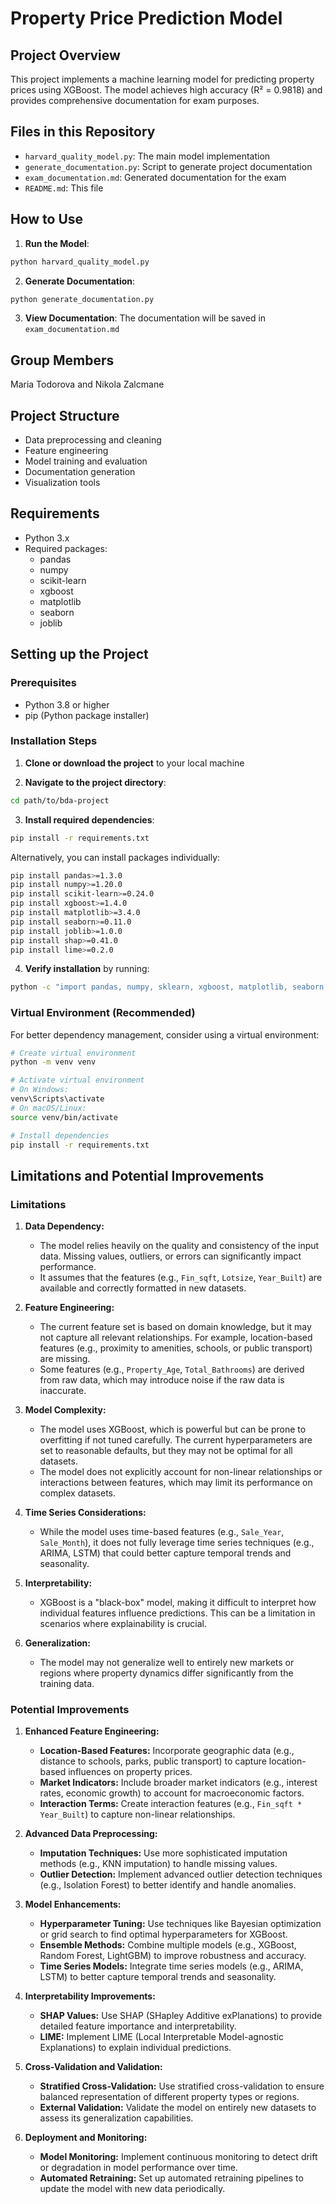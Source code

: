 # Property Price Prediction Model

## Project Overview
This project implements a machine learning model for predicting property prices using XGBoost. The model achieves high accuracy (R² = 0.9818) and provides comprehensive documentation for exam purposes.

## Files in this Repository
- `harvard_quality_model.py`: The main model implementation
- `generate_documentation.py`: Script to generate project documentation
- `exam_documentation.md`: Generated documentation for the exam
- `README.md`: This file

## How to Use

1. **Run the Model**:
```bash
python harvard_quality_model.py
```

2. **Generate Documentation**:
```bash
python generate_documentation.py
```

3. **View Documentation**:
The documentation will be saved in `exam_documentation.md`

## Group Members
Maria Todorova and Nikola Zalcmane

## Project Structure
- Data preprocessing and cleaning
- Feature engineering
- Model training and evaluation
- Documentation generation
- Visualization tools

## Requirements
- Python 3.x
- Required packages:
  - pandas
  - numpy
  - scikit-learn
  - xgboost
  - matplotlib
  - seaborn
  - joblib

## Setting up the Project

### Prerequisites
- Python 3.8 or higher
- pip (Python package installer)

### Installation Steps

1. **Clone or download the project** to your local machine

2. **Navigate to the project directory**:
```bash
cd path/to/bda-project
```

3. **Install required dependencies**:
```bash
pip install -r requirements.txt
```

Alternatively, you can install packages individually:
```bash
pip install pandas>=1.3.0
pip install numpy>=1.20.0
pip install scikit-learn>=0.24.0
pip install xgboost>=1.4.0
pip install matplotlib>=3.4.0
pip install seaborn>=0.11.0
pip install joblib>=1.0.0
pip install shap>=0.41.0
pip install lime>=0.2.0
```

4. **Verify installation** by running:
```bash
python -c "import pandas, numpy, sklearn, xgboost, matplotlib, seaborn, joblib, shap, lime; print('All packages installed successfully!')"
```

### Virtual Environment (Recommended)
For better dependency management, consider using a virtual environment:

```bash
# Create virtual environment
python -m venv venv

# Activate virtual environment
# On Windows:
venv\Scripts\activate
# On macOS/Linux:
source venv/bin/activate

# Install dependencies
pip install -r requirements.txt
```

## Limitations and Potential Improvements

### Limitations

1. **Data Dependency:**
   - The model relies heavily on the quality and consistency of the input data. Missing values, outliers, or errors can significantly impact performance.
   - It assumes that the features (e.g., `Fin_sqft`, `Lotsize`, `Year_Built`) are available and correctly formatted in new datasets.

2. **Feature Engineering:**
   - The current feature set is based on domain knowledge, but it may not capture all relevant relationships. For example, location-based features (e.g., proximity to amenities, schools, or public transport) are missing.
   - Some features (e.g., `Property_Age`, `Total_Bathrooms`) are derived from raw data, which may introduce noise if the raw data is inaccurate.

3. **Model Complexity:**
   - The model uses XGBoost, which is powerful but can be prone to overfitting if not tuned carefully. The current hyperparameters are set to reasonable defaults, but they may not be optimal for all datasets.
   - The model does not explicitly account for non-linear relationships or interactions between features, which may limit its performance on complex datasets.

4. **Time Series Considerations:**
   - While the model uses time-based features (e.g., `Sale_Year`, `Sale_Month`), it does not fully leverage time series techniques (e.g., ARIMA, LSTM) that could better capture temporal trends and seasonality.

5. **Interpretability:**
   - XGBoost is a "black-box" model, making it difficult to interpret how individual features influence predictions. This can be a limitation in scenarios where explainability is crucial.

6. **Generalization:**
   - The model may not generalize well to entirely new markets or regions where property dynamics differ significantly from the training data.

### Potential Improvements

1. **Enhanced Feature Engineering:**
   - **Location-Based Features:** Incorporate geographic data (e.g., distance to schools, parks, public transport) to capture location-based influences on property prices.
   - **Market Indicators:** Include broader market indicators (e.g., interest rates, economic growth) to account for macroeconomic factors.
   - **Interaction Terms:** Create interaction features (e.g., `Fin_sqft * Year_Built`) to capture non-linear relationships.

2. **Advanced Data Preprocessing:**
   - **Imputation Techniques:** Use more sophisticated imputation methods (e.g., KNN imputation) to handle missing values.
   - **Outlier Detection:** Implement advanced outlier detection techniques (e.g., Isolation Forest) to better identify and handle anomalies.

3. **Model Enhancements:**
   - **Hyperparameter Tuning:** Use techniques like Bayesian optimization or grid search to find optimal hyperparameters for XGBoost.
   - **Ensemble Methods:** Combine multiple models (e.g., XGBoost, Random Forest, LightGBM) to improve robustness and accuracy.
   - **Time Series Models:** Integrate time series models (e.g., ARIMA, LSTM) to better capture temporal trends and seasonality.

4. **Interpretability Improvements:**
   - **SHAP Values:** Use SHAP (SHapley Additive exPlanations) to provide detailed feature importance and interpretability.
   - **LIME:** Implement LIME (Local Interpretable Model-agnostic Explanations) to explain individual predictions.

5. **Cross-Validation and Validation:**
   - **Stratified Cross-Validation:** Use stratified cross-validation to ensure balanced representation of different property types or regions.
   - **External Validation:** Validate the model on entirely new datasets to assess its generalization capabilities.

6. **Deployment and Monitoring:**
   - **Model Monitoring:** Implement continuous monitoring to detect drift or degradation in model performance over time.
   - **Automated Retraining:** Set up automated retraining pipelines to update the model with new data periodically.
